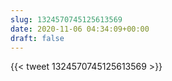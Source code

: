 ```yaml
---
slug: 1324570745125613569
date: 2020-11-06 04:34:09+00:00
draft: false
---
```


{{< tweet 1324570745125613569 >}}

